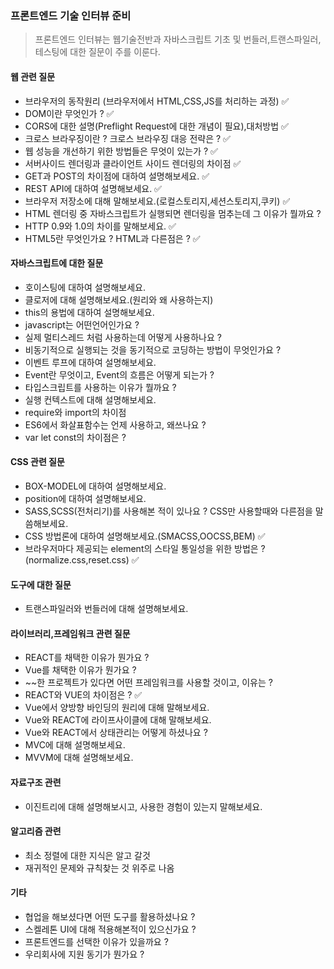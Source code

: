 ### 프론트엔드 기술 인터뷰 준비

> 프론트엔드 인터뷰는 웹기술전반과 자바스크립트 기초 및 번들러,트랜스파일러,테스팅에 대한 질문이 주를 이룬다. 

#### 웹 관련 질문

- 브라우저의 동작원리 (브라우저에서 HTML,CSS,JS를 처리하는 과정) ✅
- DOM이란 무엇인가 ? ✅
- CORS에 대한 설명(Preflight Request에 대한 개념이 필요),대처방법 ✅
- 크로스 브라우징이란 ? 크로스 브라우징 대응 전략은 ? ✅
- 웹 성능을 개선하기 위한 방법들은 무엇이 있는가 ? ✅
- 서버사이드 렌더링과 클라이언트 사이드 렌더링의 차이점 ✅
- GET과 POST의 차이점에 대하여 설명해보세요. ✅
- REST API에 대하여 설명해보세요. ✅
- 브라우저 저장소에 대해 말해보세요.(로컬스토리지,세션스토리지,쿠키) ✅
- HTML 렌더링 중 자바스크립트가 실행되면 렌더링을 멈추는데 그 이유가 뭘까요 ?
- HTTP 0.9와 1.0의 차이를 말해보세요. ✅
- HTML5란 무엇인가요 ? HTML과 다른점은 ? ✅

#### 자바스크립트에 대한 질문
- 호이스팅에 대하여 설명해보세요.
- 클로저에 대해 설명해보세요.(원리와 왜 사용하는지)
- this의 용법에 대하여 설명해보세요.
- javascript는 어떤언어인가요 ?
- 실제 멀티스레드 처럼 사용하는데 어떻게 사용하나요 ?
- 비동기적으로 실행되는 것을 동기적으로 코딩하는 방법이 무엇인가요 ?
- 이벤트 루프에 대하여 설명해보세요.
- Event란 무엇이고, Event의 흐름은 어떻게 되는가 ?
- 타입스크립트를 사용하는 이유가 뭘까요 ?
- 실행 컨텍스트에 대해 설명해보세요.
- require와 import의 차이점
- ES6에서 화살표함수는 언제 사용하고, 왜쓰나요 ?
- var let const의 차이점은 ?

#### CSS 관련 질문
- BOX-MODEL에 대하여 설명해보세요.
- position에 대하여 설명해보세요.
- SASS,SCSS(전처리기)를 사용해본 적이 있나요 ? CSS만 사용할때와 다른점을 말씀해보세요.
- CSS 방법론에 대하여 설명해보세요.(SMACSS,OOCSS,BEM) ✅
- 브라우저마다 제공되는 element의 스타일 통일성을 위한 방법은 ? (normalize.css,reset.css) ✅

#### 도구에 대한 질문
- 트랜스파일러와 번들러에 대해 설명해보세요.


#### 라이브러리,프레임워크 관련 질문
- REACT를 채택한 이유가 뭔가요 ?
- Vue를 채택한 이유가 뭔가요 ?
- ~~한 프로젝트가 있다면 어떤 프레임워크를 사용할 것이고, 이유는 ?
- REACT와 VUE의 차이점은 ? ✅
- Vue에서 양방향 바인딩의 원리에 대해 말해보세요.
- Vue와 REACT에 라이프사이클에 대해 말해보세요.
- Vue와 REACT에서 상태관리는 어떻게 하셨나요 ?
- MVC에 대해 설명해보세요.
- MVVM에 대해 설명해보세요.

#### 자료구조 관련
- 이진트리에 대해 설명해보시고, 사용한 경험이 있는지 말해보세요.

#### 알고리즘 관련
- 최소 정렬에 대한 지식은 알고 갈것
- 재귀적인 문제와 규칙찾는 것 위주로 나옴

#### 기타
- 협업을 해보셨다면 어떤 도구를 활용하셨나요 ?
- 스켈레톤 UI에 대해 적용해본적이 있으신가요 ?
- 프론트엔드를 선택한 이유가 있을까요 ?
- 우리회사에 지원 동기가 뭔가요 ?